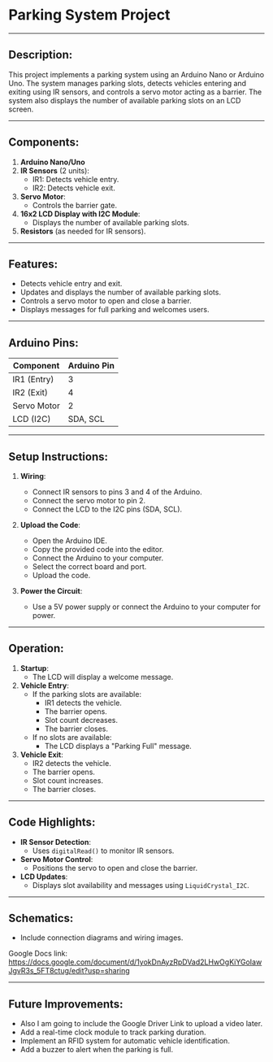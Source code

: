 # Parking System Project

---

## Description:
This project implements a parking system using an Arduino Nano or Arduino Uno. The system manages parking slots, detects vehicles entering and exiting using IR sensors, and controls a servo motor acting as a barrier. The system also displays the number of available parking slots on an LCD screen.

---

## Components:
1. **Arduino Nano/Uno**
2. **IR Sensors** (2 units):
   - IR1: Detects vehicle entry.
   - IR2: Detects vehicle exit.
3. **Servo Motor**:
   - Controls the barrier gate.
4. **16x2 LCD Display with I2C Module**:
   - Displays the number of available parking slots.
5. **Resistors** (as needed for IR sensors).

---

## Features:
- Detects vehicle entry and exit.
- Updates and displays the number of available parking slots.
- Controls a servo motor to open and close a barrier.
- Displays messages for full parking and welcomes users.

---

## Arduino Pins:
| Component        | Arduino Pin |
|------------------|-------------|
| IR1 (Entry)      | 3           |
| IR2 (Exit)       | 4           |
| Servo Motor      | 2           |
| LCD (I2C)        | SDA, SCL    |

---

## Setup Instructions:
1. **Wiring**:
   - Connect IR sensors to pins 3 and 4 of the Arduino.
   - Connect the servo motor to pin 2.
   - Connect the LCD to the I2C pins (SDA, SCL).

2. **Upload the Code**:
   - Open the Arduino IDE.
   - Copy the provided code into the editor.
   - Connect the Arduino to your computer.
   - Select the correct board and port.
   - Upload the code.

3. **Power the Circuit**:
   - Use a 5V power supply or connect the Arduino to your computer for power.

---

## Operation:
1. **Startup**:
   - The LCD will display a welcome message.
2. **Vehicle Entry**:
   - If the parking slots are available:
     - IR1 detects the vehicle.
     - The barrier opens.
     - Slot count decreases.
     - The barrier closes.
   - If no slots are available:
     - The LCD displays a "Parking Full" message.
3. **Vehicle Exit**:
   - IR2 detects the vehicle.
   - The barrier opens.
   - Slot count increases.
   - The barrier closes.

---

## Code Highlights:
- **IR Sensor Detection**:
  - Uses `digitalRead()` to monitor IR sensors.
- **Servo Motor Control**:
  - Positions the servo to open and close the barrier.
- **LCD Updates**:
  - Displays slot availability and messages using `LiquidCrystal_I2C`.

---

## Schematics:
- Include connection diagrams and wiring images.

Google Docs link: https://docs.google.com/document/d/1yokDnAyzRpDVad2LHwOgKiYGoIawJgvR3s_5FT8ctug/edit?usp=sharing

---

## Future Improvements:
- Also I am going to include the Google Driver Link to upload a video later.
- Add a real-time clock module to track parking duration.
- Implement an RFID system for automatic vehicle identification.
- Add a buzzer to alert when the parking is full.
